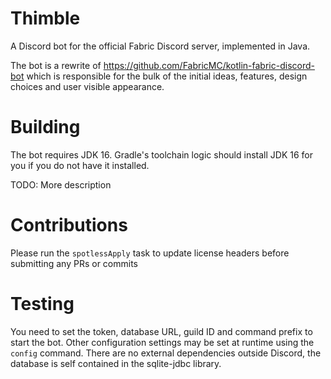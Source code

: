 # Thimble

A Discord bot for the official Fabric Discord server, implemented in Java.

The bot is a rewrite of https://github.com/FabricMC/kotlin-fabric-discord-bot which is responsible for the bulk of the initial ideas, features, design choices and user visible appearance.

# Building

The bot requires JDK 16.
Gradle's toolchain logic should install JDK 16 for you if you do not have it installed.

TODO: More description

# Contributions

Please run the `spotlessApply` task to update license headers before submitting any PRs or commits

# Testing

You need to set the token, database URL, guild ID and command prefix to start the bot.
Other configuration settings may be set at runtime using the `config` command. There are no external dependencies outside Discord, the database is self contained in the sqlite-jdbc library.
